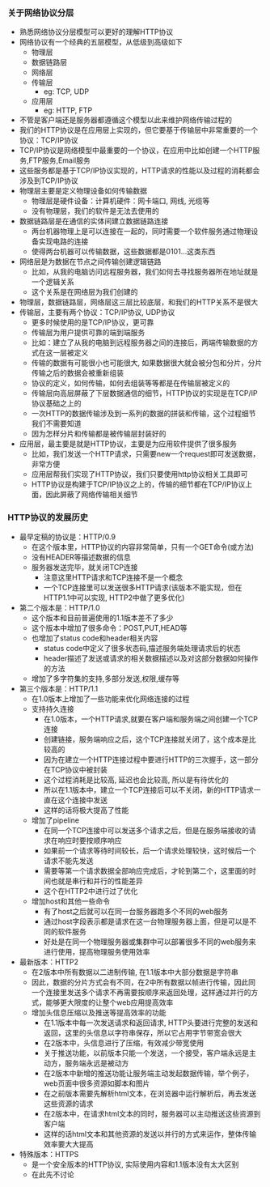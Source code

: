 ### 关于网络协议分层

- 熟悉网络协议分层模型可以更好的理解HTTP协议
- 网络协议有一个经典的五层模型，从低级到高级如下
    * 物理层
    * 数据链路层
    * 网络层
    * 传输层
      * eg: TCP, UDP
    * 应用层
      * eg: HTTP, FTP
- 不管是客户端还是服务器都遵循这个模型以此来维护网络传输过程的
- 我们的HTTP协议是在应用层上实现的，但它要基于传输层中非常重要的一个协议：TCP/IP协议
- TCP/IP协议是网络模型中最重要的一个协议，在应用中比如创建一个HTTP服务,FTP服务,Email服务
- 这些服务都是基于TCP/IP协议实现的，HTTP请求的性能以及过程的消耗都会涉及到TCP/IP协议
- 物理层主要是定义物理设备如何传输数据
    * 物理层是硬件设备：计算机硬件：网卡端口, 网线, 光缆等
    * 没有物理层，我们的软件是无法去使用的
- 数据链路层是在通信的实体间建立数据链路连接
    * 两台机器物理上是可以连接在一起的，同时需要一个软件服务通过物理设备实现电路的连接
    * 使得两台机器可以传输数据，这些数据都是0101...这类东西
- 网络层是为数据在节点之间传输创建逻辑链路
    * 比如，从我的电脑访问远程服务器，我们如何去寻找服务器所在地址就是一个逻辑关系
    * 这个关系是在网络层为我们创建的
- 物理层，数据链路层，网络层这三层比较底层，和我们的HTTP关系不是很大
- 传输层，主要有两个协议：TCP/IP协议, UDP协议
    * 更多时候使用的是TCP/IP协议，更可靠
    * 传输层为用户提供可靠的端到端服务
    * 比如：建立了从我的电脑到远程服务器之间的连接后，两端传输数据的方式在这一层被定义
    * 传输的数据有可能很小也可能很大, 如果数据很大就会被分包和分片，分片传输之后的数据会被重新组装
    * 协议的定义，如何传输，如何去组装等等都是在传输层被定义的
    * 传输层向高层屏蔽了下层数据通信的细节，HTTP协议的实现是在TCP/IP协议基础之上的
    * 一次HTTP的数据传输涉及到一系列的数据的拼装和传输，这个过程细节我们不需要知道
    * 因为怎样分片和传输都是被传输层封装好的
- 应用层，最主要是就是HTTP协议，主要是为应用软件提供了很多服务
    * 比如，我们发送一个HTTP请求，只需要new一个request即可发送数据，非常方便
    * 应用层帮我们实现了HTTP协议，我们只要使用http协议相关工具即可
    * HTTP协议是构建于TCP/IP协议之上的，传输的细节都在TCP/IP协议上面，因此屏蔽了网络传输相关细节

### HTTP协议的发展历史

- 最早定稿的协议是：HTTP/0.9
    * 在这个版本里，HTTP协议的内容非常简单，只有一个GET命令(或方法)
    * 没有HEADER等描述数据的信息
    * 服务器发送完毕，就关闭TCP连接
      * 注意这里HTTP请求和TCP连接不是一个概念
      * 一个TCP连接里可以发送很多HTTP请求(该版本不能实现，但在HTTP1.1中可以实现, HTTP2中做了更多优化)
- 第二个版本是：HTTP/1.0
    * 这个版本和目前普遍使用的1.1版本差不了多少
    * 这个版本中增加了很多命令：POST,PUT,HEAD等
    * 也增加了status code和header相关内容
      * status code中定义了很多状态码,描述服务端处理请求后的状态
      * header描述了发送或请求的相关数据描述以及对这部分数据如何操作的方法
    * 增加了多字符集的支持,多部分发送,权限,缓存等
- 第三个版本是：HTTP/1.1
    * 在1.0版本上增加了一些功能来优化网络连接的过程
    * 支持持久连接
      * 在1.0版本，一个HTTP请求,就要在客户端和服务端之间创建一个TCP连接
      * 创建链接，服务端响应之后，这个TCP连接就关闭了，这个成本是比较高的
      * 因为在建立一个HTTP连接过程中要进行HTTP的三次握手，这一部分在TCP协议中被封装
      * 这个过程消耗是比较高, 延迟也会比较高, 所以是有待优化的
      * 所以在1.1版本中，建立一个TCP连接后可以不关闭，新的HTTP请求一直在这个连接中发送
      * 这样的话将极大提高了性能
    * 增加了pipeline
      * 在同一个TCP连接中可以发送多个请求之后，但是在服务端接收的请求在响应时要按顺序响应
      * 如果前一个请求等待时间较长，后一个请求处理较快，这时候后一个请求不能先发送
      * 需要等第一个请求数据全部响应完成后，才轮到第二个，这里面的时间也就是串行和并行的性能差异
      * 这个在HTTP2中进行过了优化
    * 增加host和其他一些命令
      * 有了host之后就可以在同一台服务器跑多个不同的web服务
      * 通过host字段表示都是请求在这一台物理服务器上面，但是可以是不同的软件服务
      * 好处是在同一个物理服务器或集群中可以部署很多不同的web服务来进行使用，提高物理服务使用效率
- 最新版本：HTTP2
    * 在2版本中所有数据以二进制传输, 在1.1版本中大部分数据是字符串
    * 因此，数据的分片方式会有不同，在2中所有数据以帧进行传输，因此同一个连接里发送多个请求不再需要按顺序来返回处理，这样通过并行的方式，能够更大限度的让整个web应用提高效率
    * 增加头信息压缩以及推送等提高效率的功能
      * 在1.1版本中每一次发送请求和返回请求, HTTP头要进行完整的发送和返回，这里的头信息以字符串保存，所以它占用字节带宽会很大
      * 在2版本中，头信息进行了压缩，有效减少带宽使用
      * 关于推送功能，以前版本只能一个发送，一个接受，客户端永远是主动方，服务端永远是被动方
      * 在2版本中新增的推送功能让服务端主动发起数据传输，举个例子，web页面中很多资源如脚本和图片
      * 在之前版本需要先解析html文本，在浏览器中运行解析后，再去发送这些资源的请求
      * 在2版本中，在请求html文本的同时，服务器可以主动推送这些资源到客户端
      * 这样的话html文本和其他资源的发送以并行的方式来运作，整体传输效率要大大提高
- 特殊版本：HTTPS
    * 是一个安全版本的HTTP协议, 实际使用内容和1.1版本没有太大区别
    * 在此先不讨论